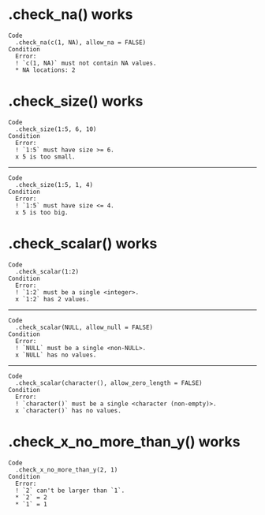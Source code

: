 # .check_na() works

    Code
      .check_na(c(1, NA), allow_na = FALSE)
    Condition
      Error:
      ! `c(1, NA)` must not contain NA values.
      * NA locations: 2

# .check_size() works

    Code
      .check_size(1:5, 6, 10)
    Condition
      Error:
      ! `1:5` must have size >= 6.
      x 5 is too small.

---

    Code
      .check_size(1:5, 1, 4)
    Condition
      Error:
      ! `1:5` must have size <= 4.
      x 5 is too big.

# .check_scalar() works

    Code
      .check_scalar(1:2)
    Condition
      Error:
      ! `1:2` must be a single <integer>.
      x `1:2` has 2 values.

---

    Code
      .check_scalar(NULL, allow_null = FALSE)
    Condition
      Error:
      ! `NULL` must be a single <non-NULL>.
      x `NULL` has no values.

---

    Code
      .check_scalar(character(), allow_zero_length = FALSE)
    Condition
      Error:
      ! `character()` must be a single <character (non-empty)>.
      x `character()` has no values.

# .check_x_no_more_than_y() works

    Code
      .check_x_no_more_than_y(2, 1)
    Condition
      Error:
      ! `2` can't be larger than `1`.
      * `2` = 2
      * `1` = 1


